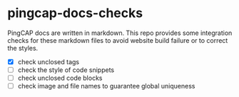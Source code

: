 # pingcap-docs-checks

PingCAP docs are written in markdown. This repo provides some integration checks for these markdown files to avoid website build failure or to correct the styles. 

- [x] check unclosed tags 
- [ ] check the style of code snippets
- [ ] check unclosed code blocks
- [ ] check image and file names to guarantee global uniqueness
